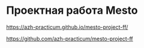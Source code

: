 # Проектная работа Mesto

https://azh-practicum.github.io/mesto-project-ff/

https://github.com/azh-practicum/mesto-project-ff
